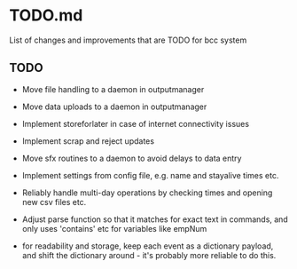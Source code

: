 # TODO.md

List of changes and improvements that are TODO for bcc system

## TODO

- Move file handling to a daemon in outputmanager
- Move data uploads to a daemon in outputmanager
- Implement storeforlater in case of internet connectivity issues
- Implement scrap and reject updates
- Move sfx routines to a daemon to avoid delays to data entry
- Implement settings from config file, e.g. name and stayalive times etc.
- Reliably handle multi-day operations by checking times and opening new csv files etc.
- Adjust parse function so that it matches for exact text in commands, and only uses 'contains' etc for variables like empNum

- for readability and storage, keep each event as a dictionary payload, and shift the dictionary around - it's probably more reliable to do this.
